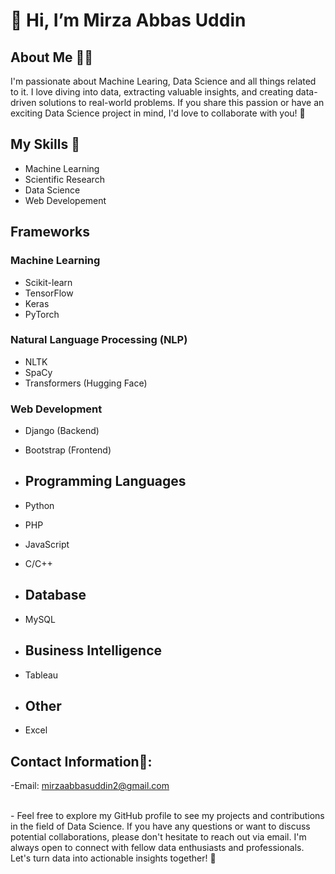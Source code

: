  # 👋 Hi, I’m Mirza Abbas Uddin
## About Me 🙋‍♂️
 I'm passionate about Machine Learing, Data Science and all things related to it. I love diving into data, extracting valuable insights, and creating data-driven solutions to real-world problems. If you share this passion or have an exciting Data Science project in mind, I'd love to collaborate with you! 🙌

 ## My Skills 🚀
- Machine Learning
- Scientific Research
- Data Science
- Web Developement
## Frameworks

### Machine Learning

- Scikit-learn
- TensorFlow
- Keras
- PyTorch

### Natural Language Processing (NLP)

- NLTK
- SpaCy
- Transformers (Hugging Face)

### Web Development

- Django (Backend)
- Bootstrap (Frontend)

- ## Programming Languages
- Python
- PHP
- JavaScript
- C/C++
- ## Database
- MySQL
- ## Business Intelligence
- Tableau
- ## Other
- Excel

  
## Contact Information📩:
-Email: mirzaabbasuddin2@gmail.com

<br>
- Feel free to explore my GitHub profile to see my projects and contributions in the field of Data Science. If you have any questions or want to discuss potential collaborations, please don't hesitate to reach out via email. I'm always open to connect with fellow data enthusiasts and professionals. Let's turn data into actionable insights together! 🚀

<!---
mirzaaa101/mirzaaa101 is a ✨ special ✨ repository because its `README.md` (this file) appears on your GitHub profile.
You can click the Preview link to take a look at your changes.
--->
